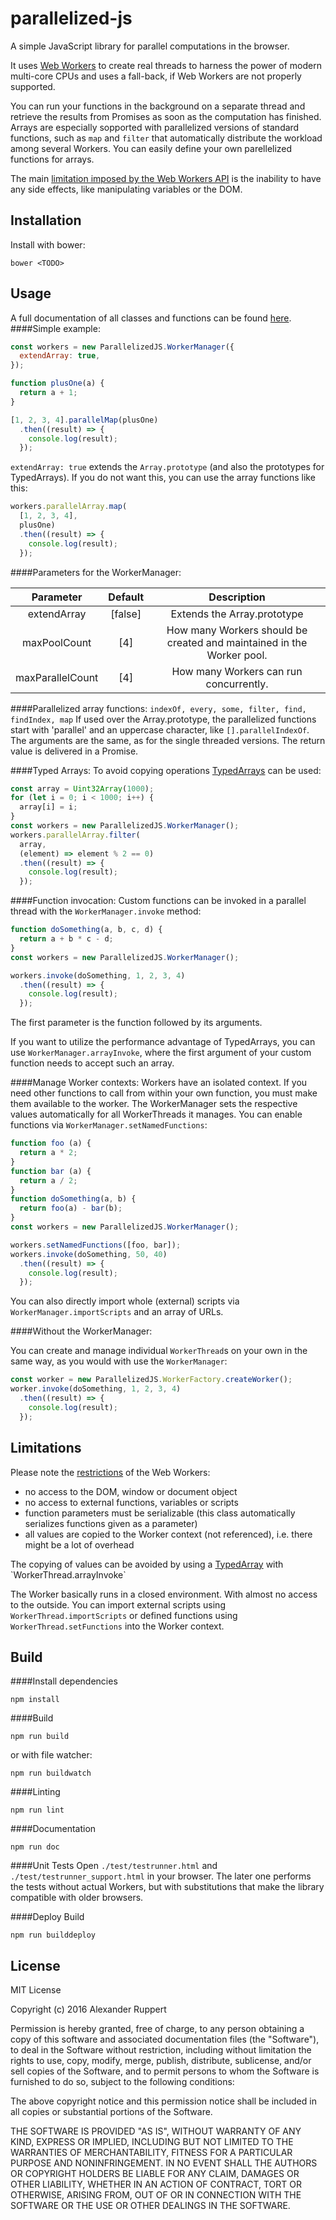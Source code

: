 parallelized-js
===============
A simple JavaScript library for parallel computations in the browser.

It uses [Web Workers](https://developer.mozilla.org/en-US/docs/Web/API/Web_Workers_API/Using_web_workers)
to create real threads to harness the power of modern multi-core CPUs and uses a fall-back,
if Web Workers are not properly supported.

You can run your functions in the background on a separate thread and retrieve the results
from Promises as soon as the computation has finished.
Arrays are especially sopported with parallelized versions of standard functions,
such as `map` and `filter` that automatically distribute the workload among several Workers.
You can easily define your own parellelized functions for arrays.

The main [limitation imposed by the Web Workers API](http://www.html5rocks.com/en/tutorials/workers/basics/#toc-enviornment) is the inability to have any side effects, like manipulating variables or the DOM.


Installation
------------

Install with bower:
```
bower <TODO>
```

Usage
-----
A full documentation of all classes and functions can be found [here](TODO).
####Simple example:
```javascript
const workers = new ParallelizedJS.WorkerManager({
  extendArray: true,
});

function plusOne(a) {
  return a + 1;
}

[1, 2, 3, 4].parallelMap(plusOne)
  .then((result) => {
    console.log(result);
  });
```

`extendArray: true` extends the `Array.prototype` (and also the prototypes for TypedArrays).
If you do not want this, you can use the array functions like this: 
```javascript
workers.parallelArray.map(
  [1, 2, 3, 4],
  plusOne)
  .then((result) => {
    console.log(result);
  });
```

####Parameters for the WorkerManager:

| Parameter | Default | Description |
|:---------:|:---------:|:---------:|
| extendArray | [false] | Extends the Array.prototype
| maxPoolCount | [4] | How many Workers should be created and maintained in the Worker pool.
| maxParallelCount | [4] | How many Workers can run concurrently.


####Parallelized array functions:
`indexOf, every, some, filter, find, findIndex, map`
If used over the Array.prototype, the parallelized functions start with 'parallel' and an uppercase character,
like `[].parallelIndexOf`.
The arguments are the same, as for the single threaded versions.
The return value is delivered in a Promise.

####Typed Arrays:
To avoid copying operations [TypedArrays](https://developer.mozilla.org/en-US/docs/Web/API/Web_Workers_API/Using_web_workers#Passing_data_by_transferring_ownership_(transferable_objects))
can be used:

```javascript
const array = Uint32Array(1000);
for (let i = 0; i < 1000; i++) {
  array[i] = i;
}
const workers = new ParallelizedJS.WorkerManager();
workers.parallelArray.filter(
  array,
  (element) => element % 2 == 0)
  .then((result) => {
    console.log(result);
  });
```

####Function invocation:
Custom functions can be invoked in a parallel thread with the `WorkerManager.invoke` method:
```javascript
function doSomething(a, b, c, d) {
  return a + b * c - d;
}
const workers = new ParallelizedJS.WorkerManager();

workers.invoke(doSomething, 1, 2, 3, 4)
  .then((result) => {
    console.log(result);
  });
```
The first parameter is the function followed by its arguments.

If you want to utilize the performance advantage of TypedArrays, you can use `WorkerManager.arrayInvoke`,
where the first argument of your custom function needs to accept such an array.

####Manage Worker contexts:
Workers have an isolated context. If you need other functions to call from within your own function, you must make them available to the worker.
The WorkerManager sets the respective values automatically for all WorkerThreads it manages. You can enable functions via `WorkerManager.setNamedFunctions`:
```javascript
function foo (a) {
  return a * 2;
}
function bar (a) {
  return a / 2;
}
function doSomething(a, b) {
  return foo(a) - bar(b);
}
const workers = new ParallelizedJS.WorkerManager();

workers.setNamedFunctions([foo, bar]);
workers.invoke(doSomething, 50, 40)
  .then((result) => {
    console.log(result);
  });
```

You can also directly import whole (external) scripts via ```WorkerManager.importScripts``` and an array of URLs.

####Without the WorkerManager:

You can create and manage individual `WorkerThread`s on your own in the same way, as you would with use the `WorkerManager`:
```javascript
const worker = new ParallelizedJS.WorkerFactory.createWorker();
worker.invoke(doSomething, 1, 2, 3, 4)
  .then((result) => {
    console.log(result);
  });
```



Limitations
-----------
Please note the [restrictions](http://www.html5rocks.com/en/tutorials/workers/basics/#toc-enviornment) of the Web Workers:
- no access to the DOM, window or document object
- no access to external functions, variables or scripts
- function parameters must be serializable (this class automatically serializes functions given as a parameter)
- all values are copied to the Worker context (not referenced), i.e. there might be a lot of overhead
 
The copying of values can be avoided by using a
[TypedArray](https://developer.mozilla.org/en-US/docs/Web/API/Web_Workers_API/Using_web_workers#Passing_data_by_transferring_ownership_(transferable_objects))
with `WorkerThread.arrayInvoke`

The Worker basically runs in a closed environment. With almost no access to the outside.
You can import external scripts using `WorkerThread.importScripts` or defined functions
using `WorkerThread.setFunctions` into the Worker context.

Build
------------

####Install dependencies
```
npm install
```

####Build
```
npm run build
```
or with file watcher:
```
npm run buildwatch
```

####Linting
```
npm run lint
```

####Documentation
```
npm run doc
```

####Unit Tests
Open `./test/testrunner.html` and `./test/testrunner_support.html` in your browser.
The later one performs the tests without actual Workers,
but with substitutions that make the library compatible with older browsers.

####Deploy Build
```
npm run builddeploy
```


License
------------
MIT License

Copyright (c) 2016 Alexander Ruppert

Permission is hereby granted, free of charge, to any person obtaining a copy
of this software and associated documentation files (the "Software"), to deal
in the Software without restriction, including without limitation the rights
to use, copy, modify, merge, publish, distribute, sublicense, and/or sell
copies of the Software, and to permit persons to whom the Software is
furnished to do so, subject to the following conditions:

The above copyright notice and this permission notice shall be included in all
copies or substantial portions of the Software.

THE SOFTWARE IS PROVIDED "AS IS", WITHOUT WARRANTY OF ANY KIND, EXPRESS OR
IMPLIED, INCLUDING BUT NOT LIMITED TO THE WARRANTIES OF MERCHANTABILITY,
FITNESS FOR A PARTICULAR PURPOSE AND NONINFRINGEMENT. IN NO EVENT SHALL THE
AUTHORS OR COPYRIGHT HOLDERS BE LIABLE FOR ANY CLAIM, DAMAGES OR OTHER
LIABILITY, WHETHER IN AN ACTION OF CONTRACT, TORT OR OTHERWISE, ARISING FROM,
OUT OF OR IN CONNECTION WITH THE SOFTWARE OR THE USE OR OTHER DEALINGS IN THE
SOFTWARE.